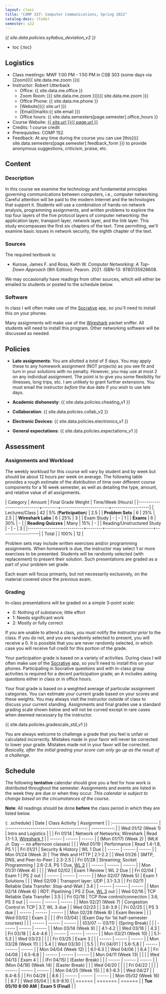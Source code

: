 ```yaml
---
layout: class
title: "COMP 337: Computer Communications, Spring 2022"
catalog-desc: (todo)
semester: s22
---
```


*{{ site.data.policies.syllabus_deviation_v2 }}*

* toc
{:toc}

## Logistics

* Class meetings: MWF 1:00 PM - 1:50 PM in CSB 303 (some days via [Zoom]({{ site.data.me.zoom }}))
* Instructor: Robert Utterback
  * Office: {{ site.data.me.office }}
  * Zoom Room: [{{ site.data.me.zoom }}]({{ site.data.me.zoom }})
  * Office Phone: {{ site.data.me.phone }}
  * [Website]({{ site.url }})
  * [Email](mailto:{{ site.email }})
  * Office hours: {{ site.data.semesters[page.semester].office_hours }}
* Course Website: <a href="{{ site.url }}{{ page.url }}">{{ site.url }}{{ page.url }}</a>
* Credits: 1 course credit
* Prerequisites: COMP 152.
* Feedback: At any time during the course you can use
  [this]({{ site.data.semesters[page.semester].feedback_form }}) to provide
  anonymous suggestions, criticism, praise, etc.

## Content

### Description

In this course we examine the technology and fundamental principles
governing communications between computers, i.e., computer
networking. Careful attention will be paid to the modern Internet and
the technologies that support it. Students will use a combination of
hands-on network analysis, programming assignments, and written
problems to explore the top four layers of the five protocol layers of
computer networking: the application layer, transport layer, network
layer, and the link layer. This study encompasses the first six
chapters of the text. Time permitting, we'll examine basic issues in
network security, the eighth chapter of the text.

### Sources

The required textbook is:

* Kurose, James F. and Ross, Keith W. *Computer Networking: A Top-Down Approach* (8th
  Edition). Pearon. 2021. ISBN-13: 9780135928608.
  
We may occasionally have readings from other sources, which will
either be emailed to students or posted to the schedule below.

### Software

In class I will often make use of the
[Socrative](https://socrative.com) app, so you'll need to install this
on your phones.

Many assignments will make use of the
[Wireshark](https://www.wireshark.org/) packet sniffer. All students
will need to install this program. Other networking software will be
discussed as needed.

## Policies

* **Late assignments**: You are allotted a *total* of *5* days. You
  may apply these to any homework assignment (NOT projects) as you see
  fit and turn in your solutions with no penalty. However, you may use
  at most 2 on any individual assignment. The point is to give you
  some flexibility for illnesses, long trips, etc. I am unlikely to
  grant further extensions. You must email the instructor *before* the
  due date if you wish to use late days.

* **Academic dishonesty**: {{ site.data.policies.cheating_v1 }}

* **Collaboration**: {{ site.data.policies.collab_v2 }}

* **Electronic Devices**: {{ site.data.policies.electronics_v1 }}

* **General expectations**: {{ site.data.policies.expectations_v1 }}

## Assessment

### Assignments and Workload

The weekly workload for this course will vary by student and by week
but should be about 12 hours per week on average. The following table
provides a rough estimate of the distribution of time over different
course components for a 16 week semester, as well as detailing the
type, amount, and relative value of all assignments.

| Category                   | Amount |     Final Grade Weight | Time/Week (Hours) |
|----------------------------+--------+------------------------+-------------------|
| Lectures/Class             |     42 | 5% (**Participation**) |               2.5 |
| **Problem Sets**           |      6 |                    25% |               2.5 |
| **Wireshark Labs**         |      6 |                    25% |                 3 |
| Exam Study                 |      - |                      - |                 1 |
| **Exams**                  |      6 |                    30% |                 - |
| **Reading Quizzes**        |   Many |                    15% |                 - |
| Reading/Unstructured Study |      - |                      - |                 3 |
|----------------------------+--------+------------------------+-------------------|
| Total                      |        |                   100% |                12 |

Problem sets may include written exercises and/or programming
assignments. When homework is due, the instructor may select 1 or more
exercises to be presented. Students will be randomly selected (with
replacement) to present their solution. Such presentations are graded
as a part of your problem set grade.

Each exam will focus primarily, but not necessarily exclusively, on
the material covered since the previous exam.

### Grading

In-class presentations will be graded on a simple 3-point scale:

- 0: Nothing of substance; little effort
- 1: Needs significant work
- 2: Mostly or fully correct

If you are unable to attend a class, you must notify the instructor
*prior* to the class. If you do not, and you are randomly selected to
present, you will receive a 0. It is possible that you are never
randomly selected, in which case you will receive full credit for this
portion of the grade.

Your participation grade is based on a variety of activities. During
class I will often make use of the [Socrative](https://socrative.com)
app, so you'll need to install this on your phones. Participating in
Socrative questions and with in-class group activities is required for
a decent participation grade; an A includes asking questions either in
class or in office hours.

Your final grade is based on a weighted average of particular
assignment categories. You can estimate your current grade based on
your scores and these weights. You may always visit the instructor
outside of class to discuss your current standing. Assignments and
final grades use a standard grading scale shown below and will not
be curved except in rare cases when deemed necessary by the
instructor.

{{ site.data.policies.gradescale_std_v1 }}

You are always welcome to challenge a grade that you feel is unfair or
calculated incorrectly. Mistakes made in your favor will never be
corrected to lower your grade. Mistakes made not in your favor will be
corrected. *Basically, after the initial grading your score can only
go up as the result of a challenge.*

## Schedule
The following **tentative** calendar should give you a feel for how
work is distributed throughout the semester. Assignments and events
are listed in the week they are due or when they occur. *This calendar
is subject to change based on the circumstances of the course*.

**Note**: All readings should be done **before** the class period in
which they are listed below.

<!-- Each day's slides/notes can be found in [this shared -->
<!-- folder](https://monmouthcollege-my.sharepoint.com/:f:/g/personal/rutterback_monmouthcollege_edu/El9m6H7DIk9PmTw_63XCwhABvx_cembEy2hSjaVvBX1fCg?e=6RM3Cl). You -->
<!-- will need to be logged in to your Monmouth College account to see the -->
<!-- folder. If I have not uploaded the week's slides by Friday afternoon -->
<!-- you are free to email me a reminder. -->


{: .schedule}
| Date                     | Class Activity                             | Assignment                     |
| :----------------------- | :----------------------------------------: | -----------:                   |
| Wed 01/12 (Week 1)       | Intro and Logistics                        |                                |
| Fri 01/14                | Network of Networks; Wireshark             | Read 1.1-1.3, [Wireshark 1][1] |
| ------                   | ------                                     | ------                         |
| (Mon 01/17) (Week 2)     | (MLK Jr. Day -- no afternoon classes)      |                                |
| Wed 01/19                | Performance                                | Read 1.4-1.8, PS 1             |
| Fri 01/21                | Security & History                         | WL 1 Due                       |
| ------                   | ------                                     | ------                         |
| Mon 01/24 (Week 3)       | The Web and HTTP                           | 2.1-2.2                        |
| Wed 01/26                | SMTP, DNS, and Peer-to-Peer                | 2.3-2.5                        |
| Fri 01/28                | Streaming; Socket Programming              | 2.6-2.8, PS 1 Due, [WL 2][2]   |
| ------                   | ------                                     | ------                         |
| Mon 01/31 (Week 4)       |                                            |                                |
| Wed 02/02                | Exam 1 Review                              | WL 2 Due                       |
| Fri 02/04                | Exam 1                                     | PS 2 out                       |
| ------                   | ------                                     | ------                         |
| Mon 02/07 (Week 5)       | Exam 1 Solutions                           |                                |
| Wed 02/09                | Transport layer; UDP                       | 3.1-3.3                        |
| Fri 02/11                | Reliable Data Transfer: Stop-and-Wait      | 3.4                            |
| ------                   | ------                                     | ------                         |
| Mon 02/14 (Week 6)       | RDT: Pipelining                            | PS 2 Due, [WL 3][3] out        |
| Wed 02/16                | TCP Reliable Data Transfer                 | 3.5                            |
| Fri 02/18                | TCP flow control/connection                | 3.6, PS 3 out                  |
| ------                   | ------                                     | ------                         |
| Mon 02/21 (Week 7)       | Congestion Control in TCP                  | 3.7, WL 3 due                  |
| Wed 02/23                |                                            | 3.8-3.9                        |
| Fri 02/25                |                                            | PS 3 due                       |
| ------                   | ------                                     | ------                         |
| Mon 02/28 (Week 8)       | Exam Review                                |                                |
| Wed 03/02                | Exam 2                                     |                                |
| (Fri 03/04)              | (Exam Day for 1st half-semester courses)   |                                |
| ------                   | ------                                     | ------                         |
| (03/07 -- 03/11)         | (Spring Break)                             |                                |
| ------                   | ------                                     | ------                         |
| Mon 03/14 (Week 9)       |                                            | 4.1-4.2                        |
| Wed 03/16                |                                            | 4.3                            |
| Fri 03/18                |                                            | 4.4-4.6                        |
| ------                   | ------                                     | ------                         |
| Mon 03/21 (Week 10)      |                                            | 5.1-5.3                        |
| Wed 03/23                |                                            |                                |
| Fri 03/25                | Exam 3                                     |                                |
| ------                   | ------                                     | ------                         |
| Mon 03/28 (Week 11)      |                                            | 5.4                            |
| Wed 03/30                |                                            | 5.5                            |
| Fri 04/01                |                                            | 5.6-5.8                        |
| ------                   | ------                                     | ------                         |
| Mon 04/04 (Week 12)      |                                            | 6.1-6.3                        |
| Wed 04/06                |                                            | 6.4                            |
| Fri 04/08                |                                            | 6.5-6.8                        |
| ------                   | ------                                     | ------                         |
| Mon 04/11 (Week 13)      |                                            |                                |
| Wed 04/13                | Exam 4                                     |                                |
| (Fri 04/15)              | (Easter Break)                             |                                |
| ------                   | ------                                     | ------                         |
| (Mon 04/18) (Week 14)    | (Easter Break)                             |                                |
| Wed 04/20                |                                            |                                |
| Fri 04/22                |                                            |                                |
| ------                   | ------                                     | ------                         |
| Mon 04/25 (Week 15)      |                                            | 8.1-8.3                        |
| Wed 04/27                |                                            | 8.4-8.5                        |
| Fri 04/29                |                                            | 8.6                            |
| ------                   | ------                                     | ------                         |
| Mon 05/02 (Week 16)      |                                            | 8.7                            |
| Wed 05/04                |                                            | 8.9-8.10                       |
| ======                   | =======                                    | ======                         |
| **Tue 05/10 8:00 AM**    | **Exam 5 (Final)**                         |                                |


[1]: https://monmouthcollege-my.sharepoint.com/:w:/g/personal/rutterback_monmouthcollege_edu/Eb3WAZMznENBumledDjqHrwBo4YEWxA7lLQEkWSRXRJKKA?e=WGXdVy
[2]: https://monmouthcollege-my.sharepoint.com/:w:/g/personal/rutterback_monmouthcollege_edu/EaMa0gNQUHdFvW5XuGWkZU0Bv2TA4_GWzWBQQcCd_TrE3w?e=1mtRfJ
[3]: https://monmouthcollege-my.sharepoint.com/:w:/g/personal/rutterback_monmouthcollege_edu/Ed3lfQnxD39CtEh2Nsxd1V4BB9GYVynhptqBxSu7spTAGA?e=Ue05L5

<!-- Local Variables: -->
<!-- eval: (orgtbl-mode) -->
<!-- End: -->
